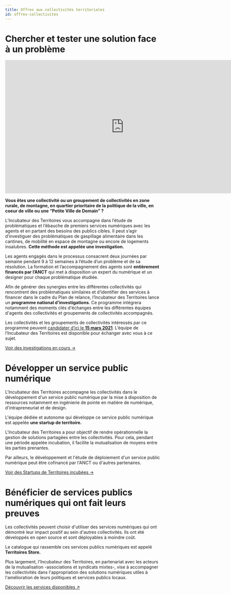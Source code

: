 ```yaml
---
title: Offres aux collectivités territoriales
id: offres-collectivites
---
```


# Chercher et tester une solution face à un problème

<iframe class="mx-auto my-8" width="768" height="432" src="https://www.youtube.com/embed/MSmI_R0MC0M" frameborder="0" allow="accelerometer; autoplay; clipboard-write; encrypted-media; gyroscope; picture-in-picture" allowfullscreen></iframe>

**Vous êtes une collectivité ou un groupement de collectivités en zone rurale, de montagne, en quartier prioritaire de la politique de la ville, en coeur de ville ou une “Petite Ville de Demain” ?**

L’Incubateur des Territoires vous accompagne dans l’étude de problématiques et l’ébauche de premiers services numériques avec les agents et en partant des besoins des publics cibles. Il peut s’agir d’investiguer des problématiques de gaspillage alimentaire dans les cantines, de mobilité en espace de montagne ou encore de logements insalubres. **Cette méthode est appelée une investigation.**

Les agents engagés dans le processus consacrent deux journées par semaine pendant 9 à 12 semaines à l’étude d’un problème et de sa résolution. La formation et l’accompagnement des agents sont **entièrement financés par l’ANCT** qui met à disposition un expert du numérique et un designer pour chaque problématique étudiée.

Afin de générer des synergies entre les différentes collectivités qui rencontrent des problématiques similaires et d’identifier des services à financer dans le cadre du Plan de relance, l’Incubateur des Territoires lance un **programme national d’investigations**. Ce programme intégrera notamment des moments clés d'échanges entre les différentes équipes d'agents des collectivités et groupements de collectivités accompagnés. 

Les collectivités et les groupements de collectivités intéressés par ce programme peuvent [candidater d’ici le **15 mars 2021**](). L’équipe de l’Incubateur des Territoires est disponible pour échanger avec vous à ce sujet.


<!-- <a href="https://airtable.com/shrLx1W28BkkjE9xf" class="cta">Etre recontacté au sujet du programme national d’investigations →</a><br> -->
<a href="/investigations/" class="cta">Voir des investigations en cours →</a>

# Développer un service public numérique

L'Incubateur des Territoires accompagne les collectivités dans le développement d'un service public numérique par la mise à disposition de ressources notamment en ingénierie de pointe en matière de numérique, d'intrapreneuriat et de design.

L'équipe dédiée et autonome qui développe ce service public numérique est appelée **une startup de territoire.**

L'Incubateur des Territoires a pour objectif de rendre opérationnelle la gestion de solutions partagées entre les collectivités. Pour cela, pendant une période appelée incubation, il facilite la mutualisation de moyens entre les parties prenantes.

Par ailleurs, le développement et l'étude de déploiement d'un service public numérique peut être cofinancé par l'ANCT ou d'autres partenaires.

<!-- <a href="/contact-territoires/?prefill_Sujets=en savoir plus sur le programme des Startups de Territoires" class="cta">Être recontacté au sujet des Startups de Territoires →</a> -->
<a href="/actions/startups-territoires/" class="cta">Voir des Startups de Territoires incubées →</a>

# Bénéficier de services publics numériques qui ont fait leurs preuves

Les collectivités peuvent choisir d'utiliser des services numériques qui ont démontré leur impact positif au sein d'autres collectivités. Ils ont été développés en open source et sont déployables à moindre coût. 

Le catalogue qui rassemble ces services publics numériques est appelé **Territoires Store.**

Plus largement, l'Incubateur des Territoires, en partenariat avec les acteurs de la mutualisation -associations et syndicats mixtes-, vise à accompagner les collectivités dans l'appropriation des solutions numériques utiles à l'amélioration de leurs politiques et services publics locaux.

<a href="https://territoires.store" target="_blank" class="cta">Découvrir les services disponibles ↗︎</a>
